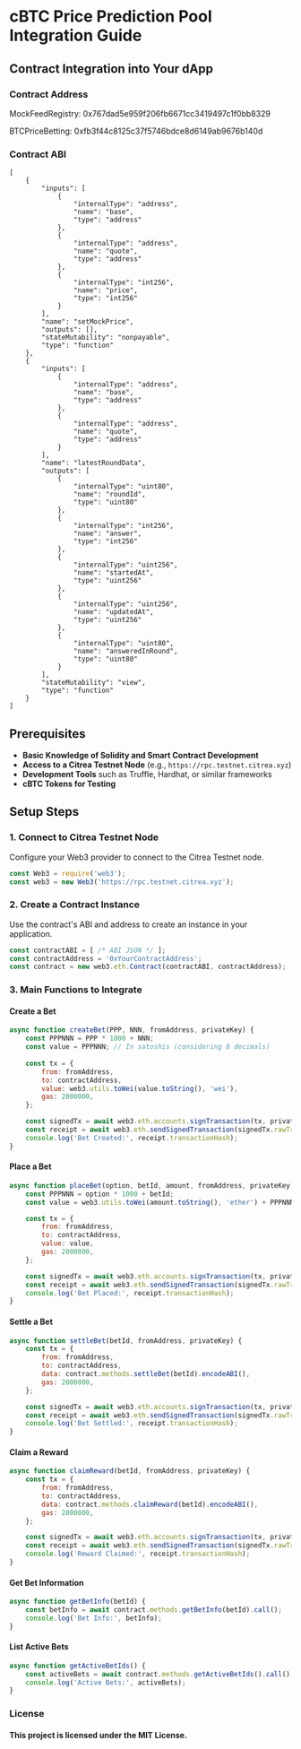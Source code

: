 # cBTC Price Prediction Pool Integration Guide

## Contract Integration into Your dApp

### Contract Address
MockFeedRegistry: 0x767dad5e959f206fb6671cc3419497c1f0bb8329

BTCPriceBetting: 0xfb3f44c8125c37f5746bdce8d6149ab9676b140d

### Contract ABI
```
[
    {
        "inputs": [
            {
                "internalType": "address",
                "name": "base",
                "type": "address"
            },
            {
                "internalType": "address",
                "name": "quote",
                "type": "address"
            },
            {
                "internalType": "int256",
                "name": "price",
                "type": "int256"
            }
        ],
        "name": "setMockPrice",
        "outputs": [],
        "stateMutability": "nonpayable",
        "type": "function"
    },
    {
        "inputs": [
            {
                "internalType": "address",
                "name": "base",
                "type": "address"
            },
            {
                "internalType": "address",
                "name": "quote",
                "type": "address"
            }
        ],
        "name": "latestRoundData",
        "outputs": [
            {
                "internalType": "uint80",
                "name": "roundId",
                "type": "uint80"
            },
            {
                "internalType": "int256",
                "name": "answer",
                "type": "int256"
            },
            {
                "internalType": "uint256",
                "name": "startedAt",
                "type": "uint256"
            },
            {
                "internalType": "uint256",
                "name": "updatedAt",
                "type": "uint256"
            },
            {
                "internalType": "uint80",
                "name": "answeredInRound",
                "type": "uint80"
            }
        ],
        "stateMutability": "view",
        "type": "function"
    }
]
```




## Prerequisites

- **Basic Knowledge of Solidity and Smart Contract Development**
- **Access to a Citrea Testnet Node** (e.g., `https://rpc.testnet.citrea.xyz`)
- **Development Tools** such as Truffle, Hardhat, or similar frameworks
- **cBTC Tokens for Testing**

## Setup Steps

### 1. Connect to Citrea Testnet Node

Configure your Web3 provider to connect to the Citrea Testnet node.

```javascript
const Web3 = require('web3');
const web3 = new Web3('https://rpc.testnet.citrea.xyz');
```

### 2. Create a Contract Instance

Use the contract's ABI and address to create an instance in your application.

```javascript
const contractABI = [ /* ABI JSON */ ];
const contractAddress = '0xYourContractAddress';
const contract = new web3.eth.Contract(contractABI, contractAddress);
```

### 3. Main Functions to Integrate

#### Create a Bet

```javascript
async function createBet(PPP, NNN, fromAddress, privateKey) {
    const PPPNNN = PPP * 1000 + NNN;
    const value = PPPNNN; // In satoshis (considering 8 decimals)
    
    const tx = {
        from: fromAddress,
        to: contractAddress,
        value: web3.utils.toWei(value.toString(), 'wei'),
        gas: 2000000,
    };

    const signedTx = await web3.eth.accounts.signTransaction(tx, privateKey);
    const receipt = await web3.eth.sendSignedTransaction(signedTx.rawTransaction);
    console.log('Bet Created:', receipt.transactionHash);
}
```

#### Place a Bet

```javascript
async function placeBet(option, betId, amount, fromAddress, privateKey) {
    const PPPNNN = option * 1000 + betId;
    const value = web3.utils.toWei(amount.toString(), 'ether') + PPPNNN.toString();

    const tx = {
        from: fromAddress,
        to: contractAddress,
        value: value,
        gas: 2000000,
    };

    const signedTx = await web3.eth.accounts.signTransaction(tx, privateKey);
    const receipt = await web3.eth.sendSignedTransaction(signedTx.rawTransaction);
    console.log('Bet Placed:', receipt.transactionHash);
}
```

#### Settle a Bet

```javascript
async function settleBet(betId, fromAddress, privateKey) {
    const tx = {
        from: fromAddress,
        to: contractAddress,
        data: contract.methods.settleBet(betId).encodeABI(),
        gas: 2000000,
    };

    const signedTx = await web3.eth.accounts.signTransaction(tx, privateKey);
    const receipt = await web3.eth.sendSignedTransaction(signedTx.rawTransaction);
    console.log('Bet Settled:', receipt.transactionHash);
}
```

#### Claim a Reward

```javascript
async function claimReward(betId, fromAddress, privateKey) {
    const tx = {
        from: fromAddress,
        to: contractAddress,
        data: contract.methods.claimReward(betId).encodeABI(),
        gas: 2000000,
    };

    const signedTx = await web3.eth.accounts.signTransaction(tx, privateKey);
    const receipt = await web3.eth.sendSignedTransaction(signedTx.rawTransaction);
    console.log('Reward Claimed:', receipt.transactionHash);
}
```

#### Get Bet Information

```javascript
async function getBetInfo(betId) {
    const betInfo = await contract.methods.getBetInfo(betId).call();
    console.log('Bet Info:', betInfo);
}
```

#### List Active Bets

```javascript
async function getActiveBetIds() {
    const activeBets = await contract.methods.getActiveBetIds().call();
    console.log('Active Bets:', activeBets);
}
```

### License
#### This project is licensed under the MIT License.






